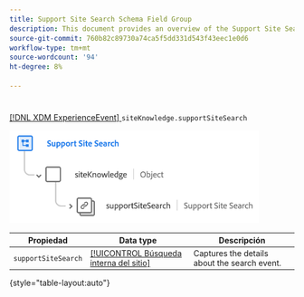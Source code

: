 ```yaml
---
title: Support Site Search Schema Field Group
description: This document provides an overview of the Support Site Search schema field group.
source-git-commit: 760b82c89730a74ca5f5dd331d543f43eec1e0d6
workflow-type: tm+mt
source-wordcount: '94'
ht-degree: 8%

---
```


# 

[[!DNL XDM ExperienceEvent] ](../../classes/experienceevent.md) `siteKnowledge.supportSiteSearch`

![](../../images/field-groups/support-site-search.png)

| Propiedad | Data type | Descripción |
| --- | --- | --- |
| `supportSiteSearch` | [[!UICONTROL Búsqueda interna del sitio]](../../data-types/internal-site-search.md) | Captures the details about the search event. |

{style=&quot;table-layout:auto&quot;}

[](https://github.com/adobe/xdm/blob/master/docs/reference/fieldgroups/experience-event/experienceevent-support-site-search.schema.json)
